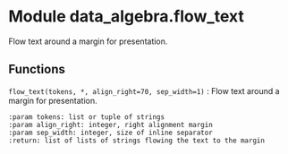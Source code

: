 Module data_algebra.flow_text
=============================
Flow text around a margin for presentation.

Functions
---------

    
`flow_text(tokens, *, align_right=70, sep_width=1)`
:   Flow text around a margin for presentation.
    
    :param tokens: list or tuple of strings
    :param align_right: integer, right alignment margin
    :param sep_width: integer, size of inline separator
    :return: list of lists of strings flowing the text to the margin